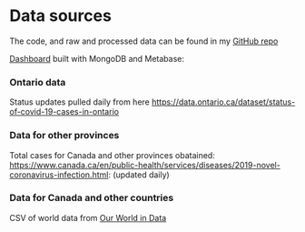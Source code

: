 # Data sources

The code, and raw and processed data can be found in my [GitHub repo](https://github.com/Russell-Pollari/ontario-covid19)

[Dashboard](https://russell-pollari.github.io/ontario-covid19/) built with MongoDB and Metabase:  


### Ontario data
Status updates pulled daily from here https://data.ontario.ca/dataset/status-of-covid-19-cases-in-ontario


### Data for other provinces
Total cases for Canada and other provinces obatained:
https://www.canada.ca/en/public-health/services/diseases/2019-novel-coronavirus-infection.html: (updated daily)  

### Data for Canada and other countries
CSV of world data from [Our World in Data](https://ourworldindata.org/coronavirus-source-data)
